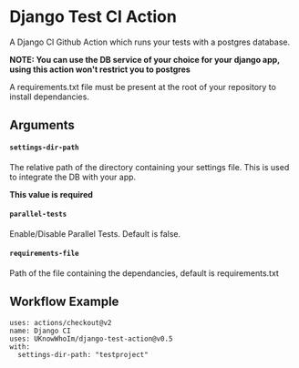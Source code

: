 # Django Test CI Action

A Django CI Github Action which runs your tests with a postgres database.

**NOTE: You can use the DB service of your choice for your django app, using this action won't restrict you to postgres**

A requirements.txt file must be present at the root of your repository to install dependancies.

## Arguments

#### `settings-dir-path`
The relative path of the directory containing your settings file. This is used to integrate the DB with your app. 

**This value is required**

#### `parallel-tests`
Enable/Disable Parallel Tests. Default is false.

#### `requirements-file`
Path of the file containing the dependancies, default is requirements.txt

## Workflow Example

```
uses: actions/checkout@v2
name: Django CI
uses: UKnowWhoIm/django-test-action@v0.5
with:
  settings-dir-path: "testproject"
```
